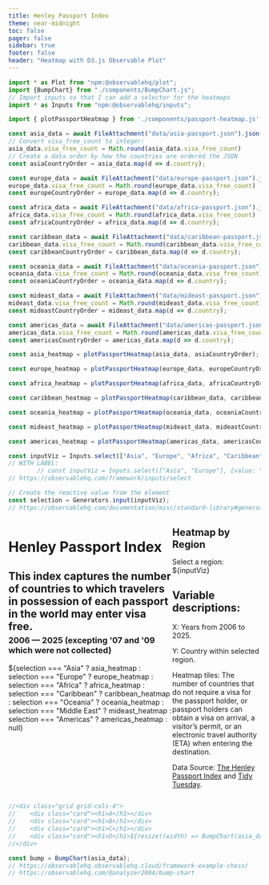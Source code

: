 ```yaml
---
title: Henley Passport Index
theme: near-midnight
toc: false
pager: false
sidebar: true
footer: false
header: "Heatmap with D3.js Observable Plot"
---
```


<head>
    <meta charset="UTF-8">
    <meta name="viewport" content="width=device-width, initial-scale=1.0">
</head>

```js
import * as Plot from "npm:@observablehq/plot";
import {BumpChart} from "./components/BumpChart.js";
// Import inputs so that I can add a selector for the heatmaps
import * as Inputs from "npm:@observablehq/inputs";
```

```js
import { plotPassportHeatmap } from './components/passport-heatmap.js';
```

<!-- Define Region Data -->
```js
const asia_data = await FileAttachment("data/asia-passport.json").json();
// Convert visa_free_count to integer:
asia_data.visa_free_count = Math.round(asia_data.visa_free_count)
// Create a data order by how the countries are ordered the JSON
const asiaCountryOrder = asia_data.map(d => d.country);
```

```js
const europe_data = await FileAttachment("data/europe-passport.json").json();
europe_data.visa_free_count = Math.round(europe_data.visa_free_count)
const europeCountryOrder = europe_data.map(d => d.country);
```

```js
const africa_data = await FileAttachment("data/africa-passport.json").json();
africa_data.visa_free_count = Math.round(africa_data.visa_free_count)
const africaCountryOrder = africa_data.map(d => d.country);
```

```js
const caribbean_data = await FileAttachment("data/caribbean-passport.json").json();
caribbean_data.visa_free_count = Math.round(caribbean_data.visa_free_count)
const caribbeanCountryOrder = caribbean_data.map(d => d.country);
```

```js
const oceania_data = await FileAttachment("data/oceania-passport.json").json();
oceania_data.visa_free_count = Math.round(oceania_data.visa_free_count)
const oceaniaCountryOrder = oceania_data.map(d => d.country);
```

```js
const mideast_data = await FileAttachment("data/mideast-passport.json").json();
mideast_data.visa_free_count = Math.round(mideast_data.visa_free_count)
const mideastCountryOrder = mideast_data.map(d => d.country);
```

```js
const americas_data = await FileAttachment("data/americas-passport.json").json();
americas_data.visa_free_count = Math.round(americas_data.visa_free_count)
const americasCountryOrder = americas_data.map(d => d.country);
```

<!-- Define Region Heatmaps -->
```js
const asia_heatmap = plotPassportHeatmap(asia_data, asiaCountryOrder);
```

```js
const europe_heatmap = plotPassportHeatmap(europe_data, europeCountryOrder);
```

```js
const africa_heatmap = plotPassportHeatmap(africa_data, africaCountryOrder);
```

```js
const caribbean_heatmap = plotPassportHeatmap(caribbean_data, caribbeanCountryOrder);
```

```js
const oceania_heatmap = plotPassportHeatmap(oceania_data, oceaniaCountryOrder);
```

```js
const mideast_heatmap = plotPassportHeatmap(mideast_data, mideastCountryOrder);
```

```js
const americas_heatmap = plotPassportHeatmap(americas_data, americasCountryOrder);
```


```js
const inputViz = Inputs.select(["Asia", "Europe", "Africa", "Caribbean", "Oceania", "Middle East", "Americas"], {value: "Asia"});
// WITH LABEL: 
        // const inputViz = Inputs.select(["Asia", "Europe"], {value: "Asia", label: "Select a Region:"});
// https://observablehq.com/framework/inputs/select

// Create the reactive value from the element
const selection = Generators.input(inputViz); 
// https://observablehq.com/documentation/misc/standard-library#generators
```

<div class="card" style="width: fit-content;">
    <div style="display: flex; justify-content: space-between; align-items: top;">
        <div style="min-width: 65%;">
            <h1>Henley Passport Index</h1>
            <h2 style="margin-bottom: 0;">This index captures the number of countries to which travelers in possession of each passport in the world may enter visa free.</h2>
            <h3 style="margin-top: 5px;">2006 — 2025 (excepting '07 and '09 which were not collected)</h3>
            ${selection === "Asia" ? asia_heatmap
            : selection === "Europe" ? europe_heatmap
            : selection === "Africa" ? africa_heatmap
            : selection === "Caribbean" ? caribbean_heatmap
            : selection === "Oceania" ? oceania_heatmap
            : selection === "Middle East" ? mideast_heatmap
            : selection === "Americas" ? americas_heatmap
            : null}
        </div>
        <div>
            <h1 style="font-size: 1.4em; margin-top: 15px;">Heatmap by Region</h1>
            <p>Select a region: ${inputViz}</p>
            <h2><b>Variable descriptions:</b></h2>
            <p>X: Years from 2006 to 2025.</p>
            <p>Y: Country within selected region.</p>
            <p>Heatmap tiles: The number of countries that do not require a visa for the passport holder, or passport holders can obtain a visa on arrival, a visitor’s permit, or an electronic travel authority (ETA) when entering the destination.</p>
            <p>Data Source: <a href="https://www.henleyglobal.com/passport-index/ranking" target="_blank">The Henley Passport Index</a> and <a href="https://github.com/rfordatascience/tidytuesday/tree/main/data/2025/2025-09-09" target="_blank">Tidy Tuesday</a>.</p>
        </div>
    </div>
</div>


```js
//<div class="grid grid-cols-4">
//    <div class="card"><h1>A</h1></div>
//    <div class="card"><h1>B</h1></div>
//    <div class="card"><h1>C</h1></div>
//    <div class="card"><h1>D</h1>${resize((width) => BumpChart(asia_data, {width}))}</div>
//</div>
```



```js
const bump = BumpChart(asia_data);
// https://observablehq.observablehq.cloud/framework-example-chess/
// https://observablehq.com/@analyzer2004/bump-chart
```